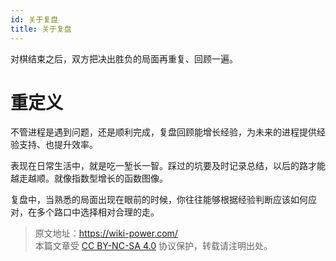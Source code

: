 ```yaml
---
id: 关于复盘
title: 关于复盘
---
```


对棋结束之后，双方把决出胜负的局面再重复、回顾一遍。

# 重定义

不管进程是遇到问题，还是顺利完成，复盘回顾能增长经验，为未来的进程提供经验支持、也提升效率。

表现在日常生活中，就是吃一堑长一智。踩过的坑要及时记录总结，以后的路才能越走越顺。就像指数型增长的函数图像。

复盘中，当熟悉的局面出现在眼前的时候，你往往能够根据经验判断应该如何应对，在多个路口中选择相对合理的走。

> 原文地址：<https://wiki-power.com/>  
> 本篇文章受 [CC BY-NC-SA 4.0](https://creativecommons.org/licenses/by/4.0/deed.zh) 协议保护，转载请注明出处。
